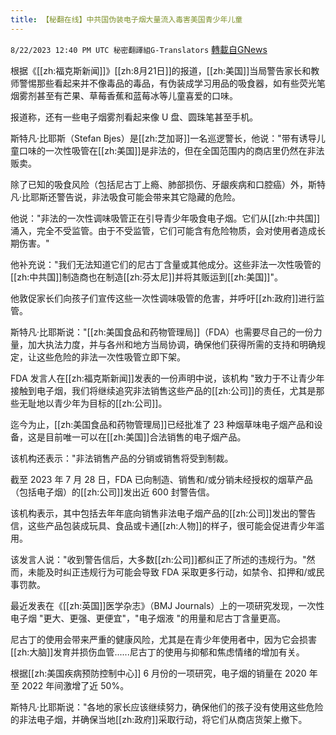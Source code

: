 ```yaml
---
title: 【秘翻在线】中共国伪装电子烟大量流入毒害美国青少年儿童
---
```

`8/22/2023 12:40 PM UTC 秘密翻譯組G-Translators` [轉載自GNews](https://gnews.org/articles/1583170)

根据《[[zh:福克斯新闻]]》[[zh:8月21日]]的报道，[[zh:美国]]当局警告家长和教师警惕那些看起来并不像毒品的毒品，有伪装成学习用品的吸食器，如有些荧光笔烟雾剂甚至有芒果、草莓香蕉和蓝莓冰等儿童喜爱的口味。

报道称，还有一些电子烟雾剂看起来像 U 盘、圆珠笔甚至手机。

斯特凡·比耶斯（Stefan Bjes）是[[zh:芝加哥]]一名巡逻警长，他说："带有诱导儿童口味的一次性吸管在[[zh:美国]]是非法的，但在全国范围内的商店里仍然在非法贩卖。

除了已知的吸食风险（包括尼古丁上瘾、肺部损伤、牙龈疾病和口腔癌）外，斯特凡·比耶斯还警告说，非法吸食可能会带来其它隐藏的危险。

他说："非法的一次性调味吸管正在引导青少年吸食电子烟。它们从[[zh:中共国]]涌入，完全不受监管。由于不受监管，它们可能含有危险物质，会对使用者造成长期伤害。"

他补充说："我们无法知道它们的尼古丁含量或其他成分。这些非法一次性吸管的[[zh:中共国]]制造商也在制造[[zh:芬太尼]]并将其贩运到[[zh:美国]]"。

他敦促家长们向孩子们宣传这些一次性调味吸管的危害，并呼吁[[zh:政府]]进行监管。

斯特凡·比耶斯说："[[zh:美国食品和药物管理局]]（FDA）也需要尽自己的一份力量，加大执法力度，并与各州和地方当局协调，确保他们获得所需的支持和明确规定，让这些危险的非法一次性吸管立即下架。

FDA 发言人在[[zh:福克斯新闻]]发表的一份声明中说，该机构 "致力于不让青少年接触到电子烟，我们将继续追究非法销售这些产品的[[zh:公司]]的责任，尤其是那些无耻地以青少年为目标的[[zh:公司]]。

迄今为止，[[zh:美国食品和药物管理局]]已经批准了 23 种烟草味电子烟产品和设备，这是目前唯一可以在[[zh:美国]]合法销售的电子烟产品。

该机构还表示："非法销售产品的分销或销售将受到制裁。

截至 2023 年 7 月 28 日，FDA 已向制造、销售和/或分销未经授权的烟草产品（包括电子烟）的[[zh:公司]]发出近 600 封警告信。

该机构表示，其中包括去年年底向销售非法电子烟产品的[[zh:公司]]发出的警告信，这些产品包装成玩具、食品或卡通[[zh:人物]]的样子，很可能会促进青少年滥用。

该发言人说："收到警告信后，大多数[[zh:公司]]都纠正了所述的违规行为。"然而，未能及时纠正违规行为可能会导致 FDA 采取更多行动，如禁令、扣押和/或民事罚款。

最近发表在《[[zh:英国]]医学杂志》（BMJ Journals）上的一项研究发现，一次性电子烟 "更大、更强、更便宜"，"电子烟液 "的用量和尼古丁含量更高。

尼古丁的使用会带来严重的健康风险，尤其是在青少年使用者中，因为它会损害[[zh:大脑]]发育并损伤血管......尼古丁的使用与抑郁和焦虑情绪的增加有关。

根据[[zh:美国疾病预防控制中心]] 6 月份的一项研究，电子烟的销量在 2020 年至 2022 年间激增了近 50%。

斯特凡·比耶斯说："各地的家长应该继续努力，确保他们的孩子没有使用这些危险的非法电子烟，并确保当地[[zh:政府]]采取行动，将它们从商店货架上撤下。

